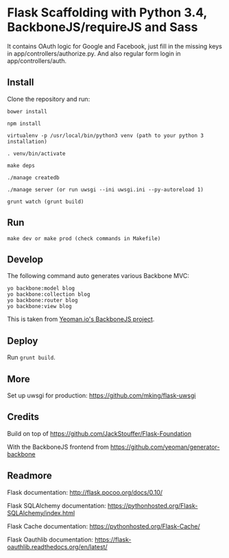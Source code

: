 # Flask Scaffolding with Python 3.4, BackboneJS/requireJS and Sass

It contains OAuth logic for Google and Facebook, just fill in the missing keys in app/controllers/authorize.py. And also regular form login in app/controllers/auth.
   

## Install
Clone the repository and run:

````
bower install

npm install

virtualenv -p /usr/local/bin/python3 venv (path to your python 3 installation)

. venv/bin/activate

make deps

./manage createdb

./manage server (or run uwsgi --ini uwsgi.ini --py-autoreload 1)

grunt watch (grunt build)

````

## Run
````
make dev or make prod (check commands in Makefile)
````

## Develop
The following command auto generates various Backbone MVC:
````
yo backbone:model blog
yo backbone:collection blog
yo backbone:router blog
yo backbone:view blog
````

This is taken from [Yeoman.io's BackboneJS project](https://github.com/yeoman/generator-backbone).


## Deploy
Run `grunt build`.

## More
Set up uwsgi for production: https://github.com/mking/flask-uwsgi

## Credits
Build on top of https://github.com/JackStouffer/Flask-Foundation

With the BackboneJS frontend from https://github.com/yeoman/generator-backbone

## Readmore
Flask documentation: http://flask.pocoo.org/docs/0.10/

Flask SQLAlchemy documentation: https://pythonhosted.org/Flask-SQLAlchemy/index.html

Flask Cache documentation: https://pythonhosted.org/Flask-Cache/

Flask Oauthlib documentation: https://flask-oauthlib.readthedocs.org/en/latest/
